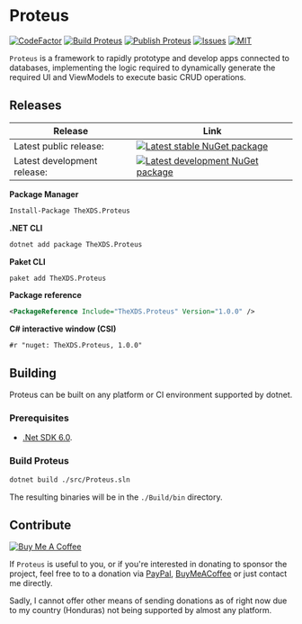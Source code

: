 # Proteus

[![CodeFactor](https://www.codefactor.io/repository/github/thexds/proteus/badge)](https://www.codefactor.io/repository/github/thexds/proteus)
[![Build Proteus](https://github.com/TheXDS/Proteus/actions/workflows/build.yml/badge.svg)](https://github.com/TheXDS/Proteus/actions/workflows/build.yml)
[![Publish Proteus](https://github.com/TheXDS/Proteus/actions/workflows/publish.yml/badge.svg)](https://github.com/TheXDS/Proteus/actions/workflows/publish.yml)
[![Issues](https://img.shields.io/github/issues/TheXDS/Proteus)](https://github.com/TheXDS/Proteus/issues)
[![MIT](https://img.shields.io/github/license/TheXDS/Proteus)](https://mit-license.org/)

`Proteus` is a framework to rapidly prototype and develop apps connected to databases, implementing the logic required to dynamically generate the required UI and ViewModels to execute basic CRUD operations.

## Releases
Release | Link
--- | ---
Latest public release: | [![Latest stable NuGet package](https://buildstats.info/nuget/TheXDS.Proteus)](https://www.nuget.org/packages/TheXDS.Proteus/)  
Latest development release: | [![Latest development NuGet package](https://buildstats.info/nuget/TheXDS.Proteus?includePreReleases=true)](https://www.nuget.org/packages/TheXDS.Proteus/)

**Package Manager**  
```sh
Install-Package TheXDS.Proteus
```

**.NET CLI**  
```sh
dotnet add package TheXDS.Proteus
```

**Paket CLI**  
```sh
paket add TheXDS.Proteus
```

**Package reference**  
```xml
<PackageReference Include="TheXDS.Proteus" Version="1.0.0" />
```

**C# interactive window (CSI)**  
```
#r "nuget: TheXDS.Proteus, 1.0.0"
```

## Building
Proteus can be built on any platform or CI environment supported by dotnet.

### Prerequisites
- [.Net SDK 6.0](https://dotnet.microsoft.com/).

### Build Proteus
```sh
dotnet build ./src/Proteus.sln
```
The resulting binaries will be in the `./Build/bin` directory.

## Contribute
[![Buy Me A Coffee](https://cdn.buymeacoffee.com/buttons/default-orange.png)](https://www.buymeacoffee.com/xdsxpsivx)

If `Proteus` is useful to you, or if you're interested in donating to sponsor the project, feel free to to a donation via [PayPal](https://paypal.me/thexds), [BuyMeACoffee](https://www.buymeacoffee.com/xdsxpsivx) or just contact me directly.

Sadly, I cannot offer other means of sending donations as of right now due to my country (Honduras) not being supported by almost any platform.
